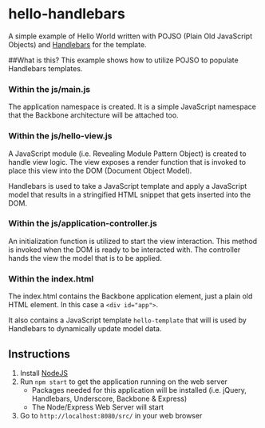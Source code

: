 # hello-handlebars 
A simple example of Hello World written with POJSO (Plain Old JavaScript Objects) and [Handlebars](http://handlebarsjs.com/) for the template.

##What is this?
This example shows how to utilize POJSO to populate Handlebars templates.

### Within the js/main.js
The application namespace is created. It is a simple JavaScript namespace that the Backbone architecture will be attached too.

### Within the js/hello-view.js
A JavaScript module (i.e. Revealing Module Pattern Object) is created to handle view logic. The view exposes a render function that is invoked to place this view into the DOM (Document Object Model). 

Handlebars is used to take a JavaScript template and apply a JavaScript model that results in a stringified HTML snippet that gets inserted into the DOM.

### Within the js/application-controller.js
An initialization function is utilized to start the view interaction. This method is invoked when the DOM is ready to be interacted with. The controller hands the view the model that is to be applied.

### Within the index.html
The index.html contains the Backbone application element, just a plain old HTML element. In this case a `<div id="app">`. 

It also contains a JavaScript template `hello-template` that will is used by Handlebars to dynamically update model data.

## Instructions
1. Install [NodeJS](https://nodejs.org/)
2. Run `npm start` to get the application running on the web server
    * Packages needed for this application will be installed (i.e. jQuery, Handlebars, Underscore, Backbone & Express)
    * The Node/Express Web Server will start
3. Go to `http://localhost:8080/src/` in your web browser
